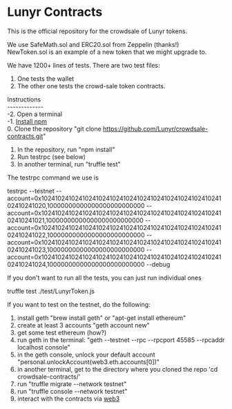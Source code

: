 # Lunyr Contracts

This is the official repository for the crowdsale of Lunyr tokens.


We use SafeMath.sol and ERC20.sol from Zeppelin (thanks!)<br>
NewToken.sol is an example of a new token that we might upgrade to.<br>

We have 1200+ lines of tests. There are two test files:<br>
1. One tests the wallet<br>
2. The other one tests the crowd-sale token contracts.<br>

Instructions<br>
-------------<br>
-2. Open a terminal <br>
-1. <a href="http://lmgtfy.com/?q=how+to+install+npm">Install npm</a><br>
0. Clone the repository "git clone https://github.com/Lunyr/crowdsale-contracts.git" <br>
1. In the repository, run "npm install" <br>
2. Run testrpc (see below)<br>
3. In another terminal, run "truffle test"<br>

The testrpc command we use is

testrpc --testnet --account=0x1024102410241024102410241024102410241024102410241024102410241020,10000000000000000000000000 --account=0x1024102410241024102410241024102410241024102410241024102410241021,10000000000000000000000000 --account=0x1024102410241024102410241024102410241024102410241024102410241022,10000000000000000000000000 --account=0x1024102410241024102410241024102410241024102410241024102410241023,10000000000000000000000000 --account=0x1024102410241024102410241024102410241024102410241024102410241024,10000000000000000000000000 --debug

If you don't want to run all the tests, you can just run individual ones

truffle test ./test/LunyrToken.js

If you want to test on the testnet, do the following:

<ol>
  <li> install geth "brew install geth" or "apt-get install ethereum" </li>
  <li> create at least 3 accounts "geth account new"</li>
  <li> get some test ethereum (how?)</li>
  <li> run geth in the terminal: "geth --testnet --rpc --rpcport 45585 --rpcaddr localhost console"</li>
  <li> in the geth console, unlock your default account "personal.unlockAccount(web3.eth.accounts[0])"</li>
  <li> in another terminal, get to the directory where you cloned the repo 'cd crowdsale-contracts/'</li>
  <li> run "truffle migrate --network testnet"</li>
  <li> run "truffle console --network testnet"</li>
  <li> interact with the contracts via <a href="https://github.com/ethereum/wiki/wiki/JavaScript-API">web3</a></li>
</ol>

